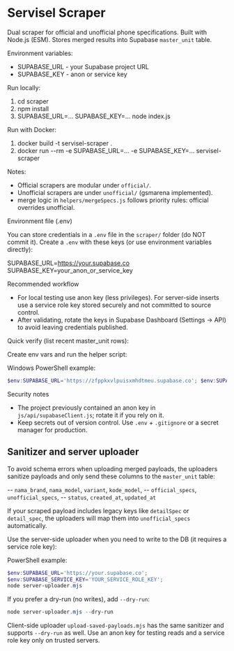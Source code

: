 # Servisel Scraper

Dual scraper for official and unofficial phone specifications. Built with Node.js (ESM). Stores merged results into Supabase `master_unit` table.

Environment variables:

- SUPABASE_URL - your Supabase project URL
- SUPABASE_KEY - anon or service key

Run locally:

1. cd scraper
2. npm install
3. SUPABASE_URL=... SUPABASE_KEY=... node index.js <Brand> <Model>

Run with Docker:

1. docker build -t servisel-scraper .
2. docker run --rm -e SUPABASE_URL=... -e SUPABASE_KEY=... servisel-scraper <Brand> <Model>

Notes:

- Official scrapers are modular under `official/`.
- Unofficial scrapers are under `unofficial/` (gsmarena implemented).
- merge logic in `helpers/mergeSpecs.js` follows priority rules: official overrides unofficial.

Environment file (.env)

You can store credentials in a `.env` file in the `scraper/` folder (do NOT commit it).
Create a `.env` with these keys (or use environment variables directly):

SUPABASE_URL=https://your.supabase.co
SUPABASE_KEY=your_anon_or_service_key

Recommended workflow

- For local testing use anon key (less privileges). For server-side inserts use a service role key stored securely and not committed to source control.
- After validating, rotate the keys in Supabase Dashboard (Settings → API) to avoid leaving credentials published.

Quick verify (list recent master_unit rows):

Create env vars and run the helper script:

Windows PowerShell example:

```powershell
$env:SUPABASE_URL='https://zfppkxvlpuisxmhdtmeu.supabase.co'; $env:SUPABASE_KEY='YOUR_KEY'; node listMasterUnits.js
```

Security notes

- The project previously contained an anon key in `js/api/supabaseClient.js`; rotate it if you rely on it.
- Keep secrets out of version control. Use `.env` + `.gitignore` or a secret manager for production.

## Sanitizer and server uploader

To avoid schema errors when uploading merged payloads, the uploaders sanitize payloads and only send these columns to the `master_unit` table:

-- `nama_brand`, `nama_model`, `variant`, `kode_model`,
-- `official_specs`, `unofficial_specs`,
-- `status`, `created_at`, `updated_at`

If your scraped payload includes legacy keys like `detailSpec` or `detail_spec`, the uploaders will map them into `unofficial_specs` automatically.

Use the server-side uploader when you need to write to the DB (it requires a service role key):

PowerShell example:

```powershell
$env:SUPABASE_URL='https://your.supabase.co';
$env:SUPABASE_SERVICE_KEY='YOUR_SERVICE_ROLE_KEY';
node server-uploader.mjs
```

If you prefer a dry-run (no writes), add `--dry-run`:

```powershell
node server-uploader.mjs --dry-run
```

Client-side uploader `upload-saved-payloads.mjs` has the same sanitizer and supports `--dry-run` as well. Use an anon key for testing reads and a service role key only on trusted servers.
